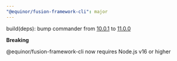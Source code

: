 ```yaml
---
"@equinor/fusion-framework-cli": major
---
```


build(deps): bump commander from [10.0.1](https://github.com/tj/commander.js/releases/tag/v10.0.1) to [11.0.0](https://github.com/tj/commander.js/releases/tag/v11.0.0)

**Breaking**

@equinor/fusion-framework-cli now requires Node.js v16 or higher
